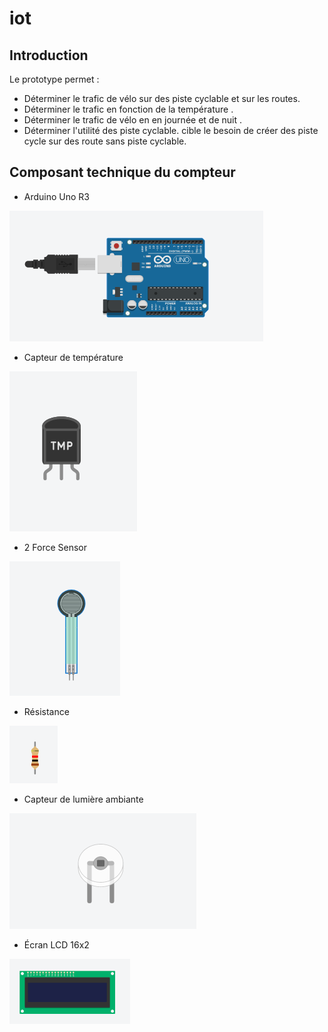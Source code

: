 # iot
## Introduction

Le prototype permet :
  - Déterminer le trafic de vélo sur des piste cyclable et sur les routes.
  - Déterminer le trafic en fonction de la température .
  - Déterminer le trafic de vélo en en journée et de nuit .
  - Déterminer l'utilité des piste cyclable.
  cible le besoin de créer des piste cycle sur des route sans piste cyclable.

  ## Composant technique du compteur 

- Arduino Uno R3

![Screenshot](arduino3.png)


- Capteur de température 

![Screenshot](temp.png)


- 2 Force Sensor


![Screenshot](forces_sensor.png)

- Résistance

![Screenshot](res.png)

- Capteur de lumière ambiante 

![Screenshot](lum.png)

- Écran LCD 16x2 

![Screenshot](lcd.png)
